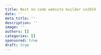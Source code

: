 ```yaml
---
title: Best no code website builder in2024
date: ''
meta_title: ''
description: ''
image: ''
authors: []
categories: []
sponsored: true
draft: true
---
```

